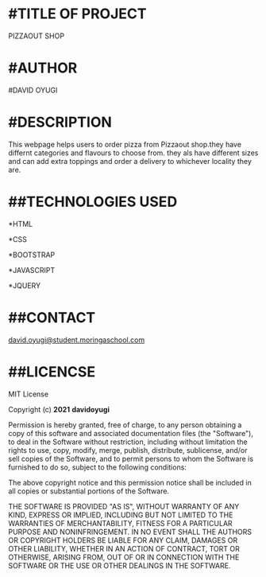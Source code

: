 # #TITLE OF PROJECT


PIZZAOUT SHOP


# #AUTHOR


#DAVID OYUGI


# #DESCRIPTION


This webpage helps users to order pizza from Pizzaout shop.they have differnt categories and flavours to choose from. they als have different sizes and can add extra toppings and order a delivery to whichever locality they are.


# ##TECHNOLOGIES USED

*HTML

*CSS

*BOOTSTRAP

*JAVASCRIPT

*JQUERY


# ##CONTACT

david.oyugi@student.moringaschool.com

# ##LICENCSE


MIT License

Copyright (c) **2021** **davidoyugi**

Permission is hereby granted, free of charge, to any person obtaining a copy of this software and associated documentation files (the "Software"), to deal in the Software without restriction, including without limitation the rights to use, copy, modify, merge, publish, distribute, sublicense, and/or sell copies of the Software, and to permit persons to whom the Software is furnished to do so, subject to the following conditions:

The above copyright notice and this permission notice shall be included in all copies or substantial portions of the Software.

THE SOFTWARE IS PROVIDED "AS IS", WITHOUT WARRANTY OF ANY KIND, EXPRESS OR IMPLIED, INCLUDING BUT NOT LIMITED TO THE WARRANTIES OF MERCHANTABILITY, FITNESS FOR A PARTICULAR PURPOSE AND NONINFRINGEMENT. IN NO EVENT SHALL THE AUTHORS OR COPYRIGHT HOLDERS BE LIABLE FOR ANY CLAIM, DAMAGES OR OTHER LIABILITY, WHETHER IN AN ACTION OF CONTRACT, TORT OR OTHERWISE, ARISING FROM, OUT OF OR IN CONNECTION WITH THE SOFTWARE OR THE USE OR OTHER DEALINGS IN THE SOFTWARE.
